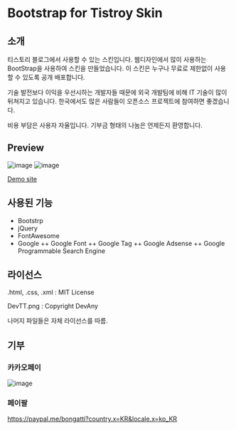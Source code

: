 # Bootstrap for Tistroy Skin #

## 소개 ##

티스토리 블로그에서 사용할 수 있는 스킨입니다. 웹디자인에서 많이 사용하는 BootStrap을 사용하여 스킨을 만들었습니다.
이 스킨은 누구나 무료로 제한없이 사용할 수 있도록 공개 배포합니다.

기술 발전보다 이익을 우선시하는 개발자들 때문에 외국 개발팀에 비해 IT 기술이 많이 뒤쳐지고 있습니다.
한국에서도 많은 사람들이 오픈소스 프로젝트에 참여하면 좋겠습니다.

비용 부담은 사용자 자율입니다. 기부금 형태의 나눔은 언제든지 환영합니다.

## Preview ##

![image](https://github.com/DevelopmentAnything/Tistory_Skin_Bootstrap/assets/110871727/68a4d079-c627-49a7-a4b6-23dd76f00023)
![image](https://github.com/DevelopmentAnything/Tistory_Skin_Bootstrap/assets/110871727/7db08437-54fe-4531-85bd-79c1a3ab2864)

[Demo site](https://devtt.tistory.com/)

## 사용된 기능 ##

+ Bootstrp
+ jQuery
+ FontAwesome
+ Google
++ Google Font
++ Google Tag
++ Google Adsense
++ Google Programmable Search Engine

## 라이선스 ##

.html, .css, .xml : MIT License

DevTT.png : Copyright DevAny 

나머지 파일들은 자체 라이선스를 따름.

## 기부 ##

### 카카오페이 ###

![image](https://github.com/DevelopmentAnything/Tistory_Skin_Bootstrap/assets/110871727/b4e6f7cf-e492-470a-abee-bdfdf7797462)

### 페이팔 ###
https://paypal.me/bongatti?country.x=KR&locale.x=ko_KR
